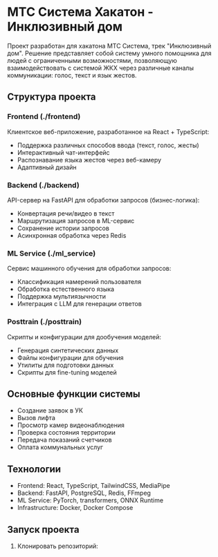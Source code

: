 # МТС Система Хакатон - Инклюзивный дом

Проект разработан для хакатона МТС Система, трек "Инклюзивный дом". Решение представляет собой систему умного помощника для людей с ограниченными возможностями, позволяющую взаимодействовать с системой ЖКХ через различные каналы коммуникации: голос, текст и язык жестов.

## Структура проекта

### Frontend (./frontend)
Клиентское веб-приложение, разработанное на React + TypeScript:
- Поддержка различных способов ввода (текст, голос, жесты)
- Интерактивный чат-интерфейс
- Распознавание языка жестов через веб-камеру
- Адаптивный дизайн

### Backend (./backend)
API-сервер на FastAPI для обработки запросов (бизнес-логика):
- Конвертация речи/видео в текст
- Маршрутизация запросов в ML-сервис
- Сохранение истории запросов
- Асинхронная обработка через Redis

### ML Service (./ml_service)
Сервис машинного обучения для обработки запросов:
- Классификация намерений пользователя
- Обработка естественного языка
- Поддержка мультиязычности
- Интеграция с LLM для генерации ответов

### Posttrain (./posttrain)
Скрипты и конфигурации для дообучения моделей:
- Генерация синтетических данных
- Файлы конфигурации для обучения
- Утилиты для подготовки данных
- Скрипты для fine-tuning моделей

## Основные функции системы
- Создание заявок в УК
- Вызов лифта
- Просмотр камер видеонаблюдения
- Проверка состояния территории
- Передача показаний счетчиков
- Оплата коммунальных услуг

## Технологии
- Frontend: React, TypeScript, TailwindCSS, MediaPipe
- Backend: FastAPI, PostgreSQL, Redis, FFmpeg
- ML Service: PyTorch, transformers, ONNX Runtime
- Infrastructure: Docker, Docker Compose

## Запуск проекта

1. Клонировать репозиторий: